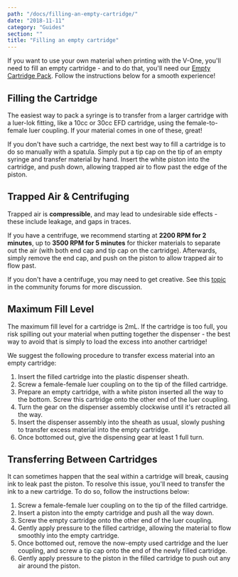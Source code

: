 ```yaml
---
path: "/docs/filling-an-empty-cartridge/"
date: "2018-11-11"
category: "Guides"
section: ""
title: "Filling an empty cartridge"
---
```


If you want to use your own material when printing with the V-One, you'll need to fill an empty cartridge - and to do that, you'll need our [Empty Cartridge Pack](https://www.voltera.io/store/collection/accessories/). Follow the instructions below for a smooth experience!

## Filling the Cartridge

The easiest way to pack a syringe is to transfer from a larger cartridge with a luer-lok fitting, like a 10cc or 30cc EFD cartridge, using the female-to-female luer coupling. If your material comes in one of these, great!

If you don't have such a cartridge, the next best way to fill a cartridge is to do so manually with a spatula. Simply put a tip cap on the tip of an empty syringe and transfer material by hand. Insert the white piston into the cartridge, and push down, allowing trapped air to flow past the edge of the piston.

## Trapped Air & Centrifuging

​Trapped air is **compressible**, and may lead to undesirable side effects - these include leakage, and gaps in traces.

If you have a centrifuge, we recommend starting at **2200 RPM for 2 minutes**, up to **3500 RPM for 5 minutes** for thicker materials to separate out the air (with both end cap and tip cap on the cartridge). Afterwards, simply remove the end cap, and push on the piston to allow trapped air to flow past.

If you don't have a centrifuge, you may need to get creative. See this [topic](https://community.voltera.io/t/centrifuge-requirement/340) in the community forums for more discussion.

## Maximum Fill Level

The maximum fill level for a cartridge is 2mL. If the cartridge is too full, you risk spilling out your material when putting together the dispenser - the best way to avoid that is simply to load the excess into another cartridge!

We suggest the following procedure to transfer excess material into an empty cartridge:

1. Insert the filled cartridge into the plastic dispenser sheath.
1. Screw a female-female luer coupling on to the tip of the filled cartridge.
1. Prepare an empty cartridge, with a white piston inserted all the way to the bottom. Screw this cartridge onto the other end of the luer coupling.
1. Turn the gear on the dispenser assembly clockwise until it's retracted all the way.
1. Insert the dispenser assembly into the sheath as usual, slowly pushing to transfer excess material into the empty cartridge.
1. Once bottomed out, give the dispensing gear at least 1 full turn.

## Transferring Between Cartridges

It can sometimes happen that the seal within a cartridge will break, causing ink to leak past the piston. To resolve this issue, you'll need to transfer the ink to a new cartridge. To do so, follow the instructions below:

1. Screw a female-female luer coupling on to the tip of the filled cartridge.
1. Insert a piston into the empty cartridge and push all the way down.
1. Screw the empty cartridge onto the other end of the luer coupling.
1. Gently apply pressure to the filled cartridge, allowing the material to flow smoothly into the empty cartridge.
1. Once bottomed out, remove the now-empty used cartridge and the luer coupling, and screw a tip cap onto the end of the newly filled cartridge.
1. Gently apply pressure to the piston in the filled cartridge to push out any air around the piston.
